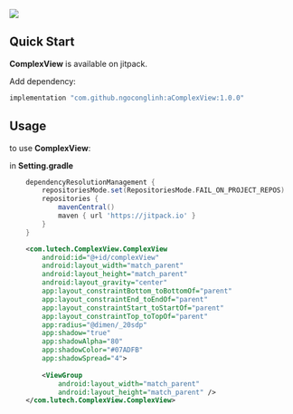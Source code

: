 [![](https://jitpack.io/v/ngoconglinh/aComplexView.svg)](https://jitpack.io/#ngoconglinh/aComplexView)

## Quick Start

**ComplexView** is available on jitpack.

Add dependency:

```groovy
implementation "com.github.ngoconglinh:aComplexView:1.0.0"
```

## Usage

to use **ComplexView**:

in **Setting.gradle**
```groovy
	dependencyResolutionManagement {
		repositoriesMode.set(RepositoriesMode.FAIL_ON_PROJECT_REPOS)
		repositories {
			mavenCentral()
			maven { url 'https://jitpack.io' }
		}
	}
```
```xml
    <com.lutech.ComplexView.ComplexView
        android:id="@+id/complexView"
        android:layout_width="match_parent"
        android:layout_height="match_parent"
        android:layout_gravity="center"
        app:layout_constraintBottom_toBottomOf="parent"
        app:layout_constraintEnd_toEndOf="parent"
        app:layout_constraintStart_toStartOf="parent"
        app:layout_constraintTop_toTopOf="parent"
        app:radius="@dimen/_20sdp"
        app:shadow="true"
        app:shadowAlpha="80"
        app:shadowColor="#07ADFB"
        app:shadowSpread="4">
    
        <ViewGroup
            android:layout_width="match_parent"
            android:layout_height="match_parent" />
    </com.lutech.ComplexView.ComplexView>
```
